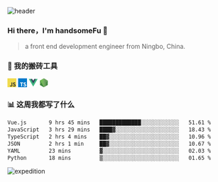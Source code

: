 ![header](https://raw.githubusercontent.com/fzq1998/fzq1998/master/header.png)

### Hi there，I'm handsomeFu 👋

> a front end development engineer from Ningbo, China.

### 🔧 我的搬砖工具
<code><img height="20" src="https://raw.githubusercontent.com/github/explore/80688e429a7d4ef2fca1e82350fe8e3517d3494d/topics/javascript/javascript.png" alt="javascript"></code>
<code><img height="20" src="https://raw.githubusercontent.com/github/explore/80688e429a7d4ef2fca1e82350fe8e3517d3494d/topics/typescript/typescript.png" alt="typescript"></code>
<code><img height="20" src="https://raw.githubusercontent.com/github/explore/80688e429a7d4ef2fca1e82350fe8e3517d3494d/topics/vue/vue.png" alt="vue"></code>
<code><img height="20" src="https://raw.githubusercontent.com/github/explore/80688e429a7d4ef2fca1e82350fe8e3517d3494d/topics/nodejs/nodejs.png" alt="nodejs"></code>



### 📊 这周我都写了什么
<!--START_SECTION:waka-->

```text
Vue.js       9 hrs 45 mins   █████████████░░░░░░░░░░░░   51.61 %
JavaScript   3 hrs 29 mins   ████▓░░░░░░░░░░░░░░░░░░░░   18.43 %
TypeScript   2 hrs 4 mins    ██▓░░░░░░░░░░░░░░░░░░░░░░   10.96 %
JSON         2 hrs 1 min     ██▓░░░░░░░░░░░░░░░░░░░░░░   10.67 %
YAML         23 mins         ▓░░░░░░░░░░░░░░░░░░░░░░░░   02.03 %
Python       18 mins         ▒░░░░░░░░░░░░░░░░░░░░░░░░   01.65 %
```

<!--END_SECTION:waka-->


![expedition](https://raw.githubusercontent.com/fzq1998/fzq1998/master/expedition.gif)

